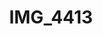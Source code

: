 ---
pid: '148'
layout: photos
title: IMG_4413
filename: IMG_4413.jpg
caption: masonic print
permalink: "/photos/148.html"
---